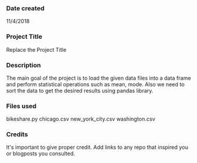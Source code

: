 ### Date created
11/4/2018

### Project Title
Replace the Project Title

### Description
The main goal of the project is to load the given data files into a data frame and perform statistical operations such as mean, mode. Also we need to sort the data to get the desired results using pandas library.

### Files used
bikeshare.py
chicago.csv
new_york_city.csv
washington.csv


### Credits
It's important to give proper credit. Add links to any repo that inspired you or blogposts you consulted.

